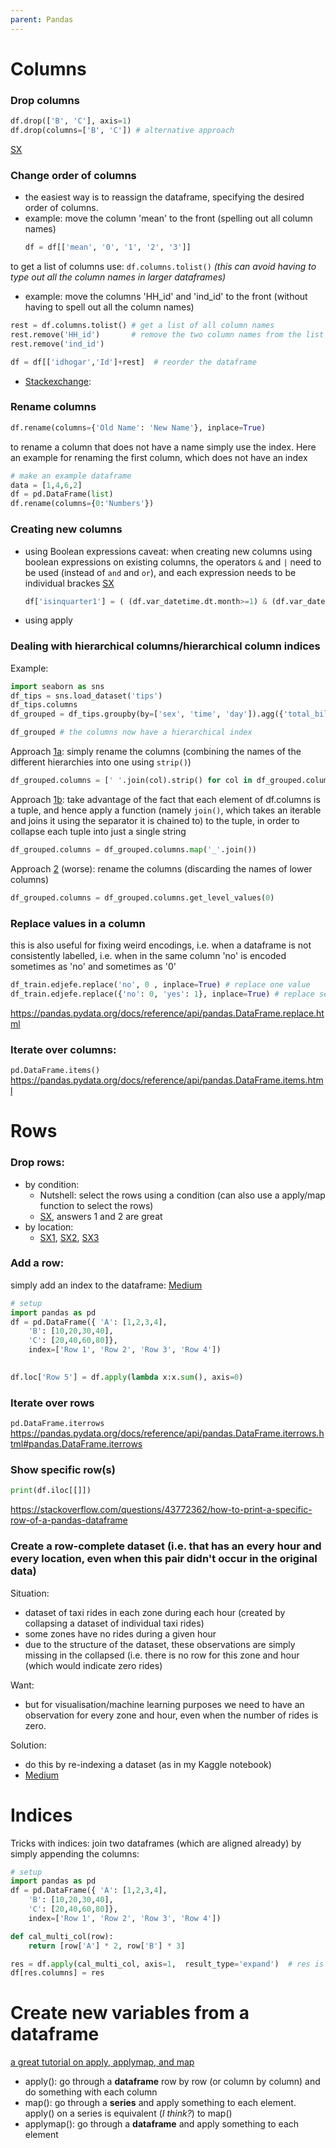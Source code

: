 ```yaml
---
parent: Pandas 
---
```


# Columns

### Drop columns
``` python 
df.drop(['B', 'C'], axis=1) 
df.drop(columns=['B', 'C']) # alternative approach
```
[SX](https://stackoverflow.com/questions/13411544/delete-a-column-from-a-pandas-dataframe?rq=1)

### Change order of columns 
- the easiest way is to reassign the dataframe, specifying the desired order of columns. 
- example: move the column 'mean' to the front (spelling out all column names)
	```python
	df = df[['mean', '0', '1', '2', '3']]
	```

to get a list of columns use: ``df.columns.tolist()`` *(this can avoid having to type out all the column names in larger dataframes)*
- example: move the columns 'HH_id' and 'ind_id' to the front (without having to spell out all the column names)
```python
rest = df.columns.tolist() # get a list of all column names
rest.remove('HH_id')       # remove the two column names from the list
rest.remove('ind_id')

df = df[['idhogar','Id']+rest]	# reorder the dataframe
```
- [Stackexchange](https://stackoverflow.com/questions/13148429/how-to-change-the-order-of-dataframe-columns):

### Rename columns
```python
df.rename(columns={'Old Name': 'New Name'}, inplace=True)
```
to rename a column that does not have a name simply use the index. Here an example for renaming the first column, which does not have an index
```python
# make an example dataframe
data = [1,4,6,2]
df = pd.DataFrame(list)
df.rename(columns={0:'Numbers'})
```

### Creating new columns
- using Boolean expressions
	caveat: when creating new columns using boolean expressions on existing columns, the operators `&` and `|` need to be used (instead of `and` and `or`), and each expression needs to be individual brackes [SX](https://stackoverflow.com/questions/36921951/truth-value-of-a-series-is-ambiguous-use-a-empty-a-bool-a-item-a-any-o)
	
	```python
	df['isinquarter1'] = ( (df.var_datetime.dt.month>=1) & (df.var_datetime.dt.month<=3) ).astype('int')
	```

- using apply

### Dealing with hierarchical columns/hierarchical column indices
Example:
```python
import seaborn as sns
df_tips = sns.load_dataset('tips')
df_tips.columns
df_grouped = df_tips.groupby(by=['sex', 'time', 'day']).agg({'total_bill':['mean','sum'],'tip':['mean','sum']})

df_grouped # the columns now have a hierarchical index
```
Approach [1a](https://stackoverflow.com/questions/14507794/pandas-how-to-flatten-a-hierarchical-index-in-columns): simply rename the columns (combining the names of the different hierarchies into one using `strip()`)
```python
df_grouped.columns = [' '.join(col).strip() for col in df_grouped.columns.values]
```
Approach [1b](https://cmdlinetips.com/2020/05/fun-with-pandas-groupby-aggregate-multi-index-and-unstack/): take advantage of the fact that each element of df.columns is a tuple, and hence apply a function (namely `join()`, which takes an iterable and joins it using the separator it is chained to) to the tuple, in order to collapse each tuple into just a single string
```python
df_grouped.columns = df_grouped.columns.map('_'.join())
```
Approach [2](https://stackoverflow.com/questions/14507794/pandas-how-to-flatten-a-hierarchical-index-in-columns) (worse): rename the columns (discarding the names of lower columns)
```python
df_grouped.columns = df_grouped.columns.get_level_values(0)
```

### Replace values in a column
this is also useful for fixing weird encodings, i.e. when a dataframe is not consistently labelled, i.e. when in the same column 'no' is encoded sometimes as 'no' and sometimes as '0'
```python
df_train.edjefe.replace('no', 0 , inplace=True) # replace one value
df_train.edjefe.replace({'no': 0, 'yes': 1}, inplace=True) # replace several values using a dictionary
```
https://pandas.pydata.org/docs/reference/api/pandas.DataFrame.replace.html

### Iterate over columns:
``pd.DataFrame.items()``
https://pandas.pydata.org/docs/reference/api/pandas.DataFrame.items.html

# Rows
### Drop rows:
- by condition:
	- Nutshell: select the rows using a condition (can also use a apply/map function to select the rows)
	- [SX](https://stackoverflow.com/questions/13851535/how-to-delete-rows-from-a-pandas-dataframe-based-on-a-conditional-expression), answers 1 and 2 are great
- by location:
	- [SX1](https://stackoverflow.com/questions/15703283/pandas-drop-a-range-of-rows-from-df), [SX2](https://stackoverflow.com/questions/14661701/how-to-drop-a-list-of-rows-from-pandas-dataframe), [SX3](https://stackoverflow.com/questions/50974845/dropping-rows-in-pandas-with-index)

### Add a row:
simply add an index to the dataframe: [Medium](https://towardsdatascience.com/introduction-to-pandas-apply-applymap-and-map-5d3e044e93ff)
```python
# setup
import pandas as pd
df = pd.DataFrame({ 'A': [1,2,3,4],
	'B': [10,20,30,40],  
    'C': [20,40,60,80]},   
	index=['Row 1', 'Row 2', 'Row 3', 'Row 4'])
	

df.loc['Row 5'] = df.apply(lambda x:x.sum(), axis=0)
```

### Iterate over rows
``pd.DataFrame.iterrows``
https://pandas.pydata.org/docs/reference/api/pandas.DataFrame.iterrows.html#pandas.DataFrame.iterrows

### Show specific row(s)
```python
print(df.iloc[[]])
```
https://stackoverflow.com/questions/43772362/how-to-print-a-specific-row-of-a-pandas-dataframe

### Create a row-complete dataset (i.e. that has an every hour and every location, even when this pair didn't occur in the original data)  
Situation:
- dataset of taxi rides in each zone during each hour (created by collapsing a dataset of individual taxi rides)
- some zones have no rides during a given hour
- due to the structure of the dataset, these observations are simply missing in the collapsed (i.e. there is no row for this zone and hour (which would indicate zero rides)

Want:
- but for visualisation/machine learning purposes we need to have an observation for every zone and hour, even when the number of rides is zero.

Solution:
- do this by re-indexing a dataset (as in my Kaggle notebook)
- [Medium](https://medium.com/when-i-work-data/using-pandas-multiindex-from-product-to-fill-in-missing-data-43c3cfe9cf39)


# Indices
Tricks with indices:
join two dataframes (which are aligned already) by simply appending the columns:
```python
# setup
import pandas as pd
df = pd.DataFrame({ 'A': [1,2,3,4],
	'B': [10,20,30,40],  
    'C': [20,40,60,80]},   
	index=['Row 1', 'Row 2', 'Row 3', 'Row 4'])

def cal_multi_col(row):  
	return [row['A'] * 2, row['B'] * 3]

res = df.apply(cal_multi_col, axis=1,  result_type='expand')  # res is a dataframe with two columns
df[res.columns] = res
```


# Create new variables from a dataframe
[a great tutorial on apply, applymap, and map](https://towardsdatascience.com/introduction-to-pandas-apply-applymap-and-map-5d3e044e93ff)
- apply(): go through a **dataframe** row by row (or column by column) and do something with each column
- map(): go through a **series** and apply something to each element. apply() on a series is equivalent (*I think?*) to map()
- applymap(): go through a **dataframe** and apply something to each element